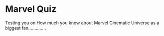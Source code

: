 
# Marvel Quiz

Testing you on How much you know about Marvel Cinematic Universe as a biggest fan..............